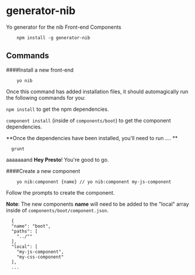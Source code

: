 # generator-nib

Yo generator for the nib Front-end Components

```
	npm install -g generator-nib
```

## Commands

####Install a new front-end

```
	yo nib
```

Once this command has added installation files, it should automagically run the following commands for you:

```npm install``` to get the npm dependencies.

```component install``` (inside of ```components/boot```) to get the component dependencies.

**Once the dependencies have been installed, you'll need to run .... **

```
  grunt
```

aaaaaaand **Hey Presto**! You're good to go.


####Create a new component

```
	yo nib:component {name} // yo nib:component my-js-component
```

Follow the prompts to create the component.

**Note**: The new components **name** will need to be added to the "local" array inside of ```components/boot/component.json```.

```
  {
  "name": "boot",
  "paths": [
    "../""
  ],
  "local": [
	"my-js-component",
	"my-css-component"
  ],
  ...
```
